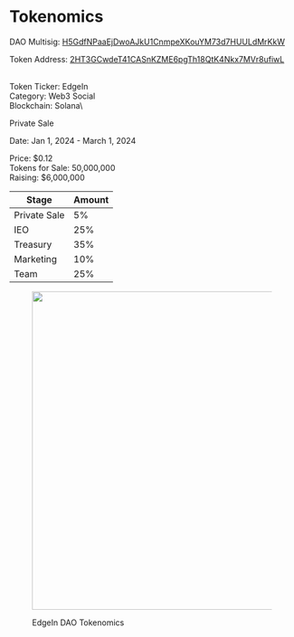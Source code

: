 # Tokenomics



DAO Multisig:       [H5GdfNPaaEjDwoAJkU1CnmpeXKouYM73d7HUULdMrKkW](https://explorer.solana.com/address/H5GdfNPaaEjDwoAJkU1CnmpeXKouYM73d7HUULdMrKkW)

Token Address:    [2HT3GCwdeT41CASnKZME6pgTh18QtK4Nkx7MVr8ufiwL](https://explorer.solana.com/address/2HT3GCwdeT41CASnKZME6pgTh18QtK4Nkx7MVr8ufiwL)

\
Token Ticker:                          EdgeIn\
Category:                                Web3 Social\
Blockchain:                             Solana\


Private Sale&#x20;

Date: Jan 1, 2024 - March 1, 2024&#x20;

Price:   $0.12\
Tokens for Sale: 50,000,000 \
Raising: $6,000,000&#x20;

| Stage        | Amount |
| ------------ | ------ |
| Private Sale | 5%     |
| IEO          | 25%    |
| Treasury     | 35%    |
| Marketing    | 10%    |
| Team         | 25%    |



<figure><img src=".gitbook/assets/Screenshot 2024-01-04 at 6.20.27 AM.png" alt="" width="563"><figcaption><p>EdgeIn DAO Tokenomics</p></figcaption></figure>

